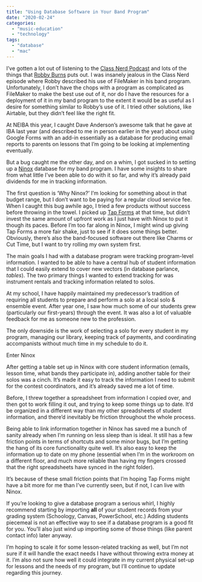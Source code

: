 ```yaml
---
title: "Using Database Software in Your Band Program"
date: "2020-02-24"
categories: 
  - "music-education"
  - "technology"
tags: 
  - "database"
  - "mac"
---
```


I’ve gotten a lot out of listening to the [Class Nerd Podcast](https://www.theclassnerd.com/categories/podcast-episodes/) and lots of the things that [Robby Burns](http://www.robbyburns.com/blog) puts out. I was insanely jealous in the Class Nerd episode where Robby described his use of FileMaker in his band program. Unfortunately, I don’t have the chops with a program as complicated as FileMaker to make the best use out of it, nor do I have the resources for a deployment of it in my band program to the extent it would be as useful as I desire for something similar to Robby’s use of it. I tried other solutions, like Airtable, but they didn’t feel like the right fit.

At NEIBA this year, I caught Dave Anderson’s awesome talk that he gave at IBA last year (and described to me in person earlier in the year) about using Google Forms with an add-in essentially as a database for producing email reports to parents on lessons that I’m going to be looking at implementing eventually.

But a bug caught me the other day, and on a whim, I got sucked in to setting up a [Ninox](https://ninoxdb.de/en) database for my band program. I have some insights to share from what little I’ve been able to do with it so far, and why it’s already paid dividends for me in tracking information.

The first question is ‘Why Ninox?’ I’m looking for something about in that budget range, but I don’t want to be paying for a regular cloud service fee. When I caught this bug awhile ago, I tried a few products without success before throwing in the towel. I picked up [Tap Forms](https://www.tapforms.com) at that time, but didn’t invest the same amount of upfront work as I just have with Ninox to put it though its paces. Before I’m too far along in Ninox, I might wind up giving Tap Forms a more fair shake, just to see if it does some things better. Obviously, there’s also the band-focused software out there like Charms or Cut Time, but I want to try rolling my own system first.

The main goals I had with a database program were tracking program-level information. I wanted to be able to have a central hub of student information that I could easily extend to cover new vectors (in database parlance, _tables_). The two primary things I wanted to extend tracking for was instrument rentals and tracking information related to solos.

At my school, I have happily maintained my predecessor’s tradition of requiring all students to prepare and perform a solo at a local solo & ensemble event. After year one, I saw how much some of our students grew (particularly our first-years) through the event. It was also a lot of valuable feedback for me as someone new to the profession.

The only downside is the work of selecting a solo for every student in my program, managing our library, keeping track of payments, and coordinating accompanists without much time in my schedule to do it.

Enter Ninox

After getting a table set up in Ninox with core student information (emails, lesson time, what bands they participate in), adding another table for their solos was a cinch. It’s made it easy to track the information I need to submit for the contest coordinators, and it’s already saved me a lot of time.

Before, I threw together a spreadsheet from information I copied over, and then got to work filling it out, and trying to keep some things up to date. It’d be organized in a different way than my other spreadsheets of student information, and there’d inevitably be friction throughout the whole process.

Being able to link information together in Ninox has saved me a bunch of sanity already when I’m running on less sleep than is ideal. It still has a few friction points in terms of shortcuts and some minor bugs, but I’m getting the hang of its core functionality quite well. It’s also easy to keep the information up to date on my phone (essential when I’m in the workroom on a different floor, and much more reliable than having my fingers crossed that the right spreadsheets have synced in the right folder).

It’s because of these small friction points that I’m hoping Tap Forms might have a bit more for me than I’ve currently seen, but if not, I can live with Ninox.

If you’re looking to give a database program a serious whirl, I highly recommend starting by importing **all** of your student records from your grading system (Schoology, Canvas, PowerSchool, etc.) Adding students piecemeal is not an effective way to see if a database program is a good fit for you. You’ll also just wind up importing some of those things (like parent contact info) later anyway.

I’m hoping to scale it for some lesson-related tracking as well, but I’m not sure if it will handle the exact needs I have without throwing extra money at it. I’m also not sure how well it could integrate in my current physical set-up for lessons and the needs of my program, but I’ll continue to update regarding this journey.
